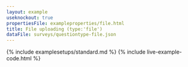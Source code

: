 ```yaml
---
layout: example
useknockout: true
propertiesFile: exampleproperties/file.html
title: File uploading (type:'file')
dataFile: surveys/questiontype-file.json
---
```


{% include examplesetups/standard.md %}
{% include live-example-code.html %}